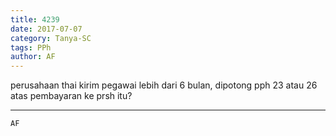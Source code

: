 ```yaml
---
title: 4239
date: 2017-07-07
category: Tanya-SC
tags: PPh
author: AF
---
```


perusahaan thai kirim pegawai lebih dari 6 bulan, dipotong pph 23 atau 26 atas pembayaran ke prsh itu?

---



`AF`
